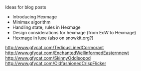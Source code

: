 Ideas for blog posts
* Introducing Hexmage
* Minimax algorithm
* Handling state, rules in Hexmage
* Design considerations for hexmage (from EoW to Hexmage)
* Hexmage in luxe (also on snowkit.org?)


http://www.gfycat.com/TediousLinedCormorant
http://www.gfycat.com/EnchantedWellinformedEasternnewt
http://www.gfycat.com/SkinnyOddIsopod
http://www.gfycat.com/OldfashionedCrispFlicker
